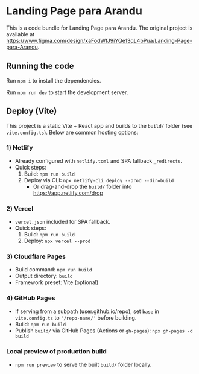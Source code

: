 
  # Landing Page para Arandu

  This is a code bundle for Landing Page para Arandu. The original project is available at https://www.figma.com/design/xaFodWfJ9iYQe13qL4bPua/Landing-Page-para-Arandu.

  ## Running the code

  Run `npm i` to install the dependencies.

  Run `npm run dev` to start the development server.
  
  ## Deploy (Vite)

  This project is a static Vite + React app and builds to the `build/` folder (see `vite.config.ts`). Below are common hosting options:

  ### 1) Netlify
  - Already configured with `netlify.toml` and SPA fallback `_redirects`.
  - Quick steps:
    1. Build: `npm run build`
    2. Deploy via CLI: `npx netlify-cli deploy --prod --dir=build`
       - Or drag-and-drop the `build/` folder into https://app.netlify.com/drop

  ### 2) Vercel
  - `vercel.json` included for SPA fallback.
  - Quick steps:
    1. Build: `npm run build`
    2. Deploy: `npx vercel --prod`

  ### 3) Cloudflare Pages
  - Build command: `npm run build`
  - Output directory: `build`
  - Framework preset: Vite (optional)

  ### 4) GitHub Pages
  - If serving from a subpath (user.github.io/repo), set `base` in `vite.config.ts` to `'/repo-name/'` before building.
  - Build: `npm run build`
  - Publish `build/` via GitHub Pages (Actions or `gh-pages`): `npx gh-pages -d build`

  ### Local preview of production build
  - `npm run preview` to serve the built `build/` folder locally.
  